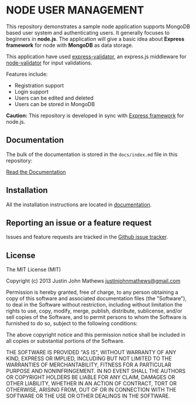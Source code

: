 NODE USER MANAGEMENT
====================

This repository demonstrates a sample node application supports MongoDB based user system and
authenticating users. It generally focuses to beginners in **node.js**.
The application will give a basic idea about  **Express framework** for node with **MongoDB** as data storage.

This application have used [express-validator](https://github.com/ctavan/express-validator),
 an express.js middleware for [node-validator](https://github.com/chriso/node-validator) for input validations.

Features include:

- Registration support
- Login support
- Users can be edited and deleted
- Users can be stored in MongoDB

**Caution:** This repository is developed in sync with [Express framework](http://expressjs.com/) for node.js.

Documentation
-------------

The bulk of the documentation is stored in the `docs/index.md`
file in this repository:

[Read the Documentation](https://github.com/justin-john/node-user-management/blob/master/docs/index.md)

Installation
------------

All the installation instructions are located in [documentation](https://github.com/justin-john/node-user-management/blob/master/docs/index.md).

Reporting an issue or a feature request
---------------------------------------

Issues and feature requests are tracked in the [Github issue tracker](https://github.com/justin-john/node-user-management/issues).

License
-------
The MIT License (MIT)

Copyright (c) 2013 Justin John Mathews <justinjohnmathews@gmail.com>

Permission is hereby granted, free of charge, to any person obtaining a copy of this software and associated documentation files (the "Software"), to deal in the Software without restriction, including without limitation the rights to use, copy, modify, merge, publish, distribute, sublicense, and/or sell copies of the Software, and to permit persons to whom the Software is furnished to do so, subject to the following conditions:

The above copyright notice and this permission notice shall be included in all copies or substantial portions of the Software.

THE SOFTWARE IS PROVIDED "AS IS", WITHOUT WARRANTY OF ANY KIND, EXPRESS OR IMPLIED, INCLUDING BUT NOT LIMITED TO THE WARRANTIES OF MERCHANTABILITY, FITNESS FOR A PARTICULAR PURPOSE AND NONINFRINGEMENT. IN NO EVENT SHALL THE AUTHORS OR COPYRIGHT HOLDERS BE LIABLE FOR ANY CLAIM, DAMAGES OR OTHER LIABILITY, WHETHER IN AN ACTION OF CONTRACT, TORT OR OTHERWISE, ARISING FROM, OUT OF OR IN CONNECTION WITH THE SOFTWARE OR THE USE OR OTHER DEALINGS IN THE SOFTWARE.
